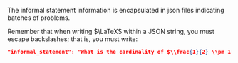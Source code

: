 The informal statement information is encapsulated in json files indicating batches of problems.

Remember that when writing $\LaTeX$ within a JSON string, you must escape backslashes;
that is, you must write:
```json
"informal_statement": "What is the cardinality of $\\frac{1}{2} \\pm 1 \\pm 2$"
```
